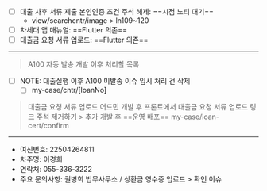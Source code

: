 - [ ] 대출 사후 서류 제출 본인인증 조건 주석 해제: ==시점 노티 대기==
	- view/searchcntr/image > ln109~120
- [ ] 차세대 앱 매뉴얼: ==Flutter 의존==
- [ ] 대출금 요청 서류 업로드: ==Flutter 의존==

***

> A100 자동 발송 개발 이후 처리할 목록
- [ ] NOTE: 대출실행 이후 A100 미발송 이슈 임시 처리 건 삭제
	- [ ] my-case/cntr/[loanNo]

> 대출금 요청 서류 업로드 어드민 개발 후 프론트에서 대출금 요청 서류 업로드 링크 주석 제거하기 > 추가 개발 후 ==운영 배포==
> 	my-case/loan-cert/confirm

***
- 여신번호: 22504264811
- 차주명: 이경희
- 연락처: 055-336-3222
- 주요 문의사항: 권병희 법무사무소 / 상환금 영수증 업로드 > 확인 이슈
